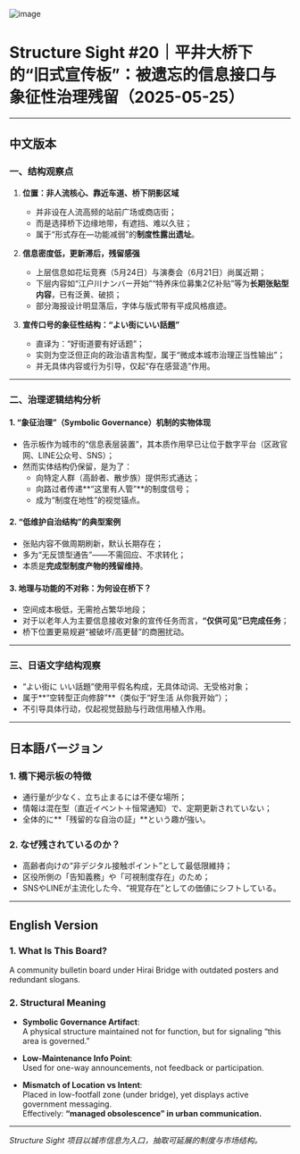 ![image](https://github.com/user-attachments/assets/609f15af-e53b-478d-be7c-381cc37a5f0a)

# Structure Sight #20｜平井大桥下的“旧式宣传板”：被遗忘的信息接口与象征性治理残留（2025-05-25）

---

## 中文版本

### 一、结构观察点

1. **位置：非人流核心、靠近车道、桥下阴影区域**
   - 并非设在人流高频的站前广场或商店街；
   - 而是选择桥下边缘地带，有遮挡、难以久驻；
   - 属于“形式存在—功能减弱”的**制度性露出遗址**。

2. **信息密度低，更新滞后，残留感强**
   - 上层信息如花坛竞赛（5月24日）与演奏会（6月21日）尚属近期；
   - 下层内容如“江户川ナンバー开始”“特养床位募集2亿补贴”等为**长期张贴型内容**，已有泛黄、破损；
   - 部分海报设计明显落后，字体与版式带有平成风格痕迹。

3. **宣传口号的象征性结构：“よい街にいい話題”**
   - 直译为：“好街道要有好话题”；
   - 实则为空泛但正向的政治语言构型，属于“微成本城市治理正当性输出”；
   - 并无具体内容或行为引导，仅起“存在感营造”作用。

---

### 二、治理逻辑结构分析

#### 1. **“象征治理”（Symbolic Governance）机制的实物体现**
   - 告示板作为城市的“信息表层装置”，其本质作用早已让位于数字平台（区政官网、LINE公众号、SNS）；
   - 然而实体结构仍保留，是为了：
     - 向特定人群（高龄者、散步族）提供形式通达；
     - 向路过者传递**“这里有人管”**的制度信号；
     - 成为“制度在地性”的视觉锚点。

#### 2. **“低维护自治结构”的典型案例**
   - 张贴内容不做周期刷新，默认长期存在；
   - 多为“无反馈型通告”——不需回应、不求转化；
   - 本质是**完成型制度产物的残留维持**。

#### 3. **地理与功能的不对称：为何设在桥下？**
   - 空间成本极低，无需抢占繁华地段；
   - 对于以老年人为主要信息接收对象的宣传任务而言，**“仅供可见”已完成任务**；
   - 桥下位置更易规避“被破坏/高更替”的商圈扰动。

---

### 三、日语文字结构观察

- “よい街に いい話題”使用平假名构成，无具体动词、无受格对象；
- 属于**“空转型正向修辞”**（类似于“好生活 从你我开始”）；
- 不引导具体行动，仅起视觉鼓励与行政信用植入作用。

---

## 日本語バージョン

### 1. 橋下掲示板の特徴

- 通行量が少なく、立ち止まるには不便な場所；
- 情報は混在型（直近イベント＋恒常通知）で、定期更新されていない；
- 全体的に**「残留的な自治の証」**という趣が強い。

### 2. なぜ残されているのか？

- 高齢者向けの“非デジタル接触ポイント”として最低限維持；
- 区役所側の「告知義務」や「可視制度存在」のため；
- SNSやLINEが主流化した今、“視覚存在”としての価値にシフトしている。

---

## English Version

### 1. What Is This Board?

A community bulletin board under Hirai Bridge with outdated posters and redundant slogans.

### 2. Structural Meaning

- **Symbolic Governance Artifact**:  
  A physical structure maintained not for function, but for signaling “this area is governed.”
  
- **Low-Maintenance Info Point**:  
  Used for one-way announcements, not feedback or participation.

- **Mismatch of Location vs Intent**:  
  Placed in low-footfall zone (under bridge), yet displays active government messaging.  
  Effectively: **“managed obsolescence” in urban communication.**

---

*Structure Sight 项目以城市信息为入口，抽取可延展的制度与市场结构。*
